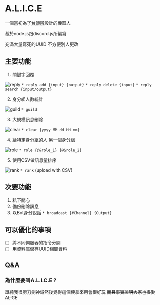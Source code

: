 # A.L.I.C.E
一個當初為了[台姬殿](https://discord.gg/tvpc)設計的機器人

基於node.js跟discord.js所編寫

充滿大量寫死的UUID 不方便別人更改

## 主要功能
1. 關鍵字回覆

![reply](https://i.imgur.com/CBpNraV.gif)
```* reply add {input} {output}```
```* reply delete {input}```
```* reply search {input/output}```

2. 身分組人數統計

![guild](https://i.imgur.com/gW28cFV.gif)
```* guild```

3. 大規模訊息刪除

![clear](https://i.imgur.com/Ojmm4oB.gif)
```* clear {yyyy MM dd HH mm}```

4. 給特定身分組的人 另一個身分組

![role](https://i.imgur.com/2TZrWWV.gif)
```* role {@&role_1} {@&role_2}```

5. 使用CSV做訊息量排序

![rank](https://i.imgur.com/fSDm2MU.gif)
```* rank``` (upload with CSV)

## 次要功能
1. 私下關心
2. 備份刪除訊息
3. 以Bot身分說話
```* broadcast {#Channel} {Output}```

## 可以優化的事項
- [ ] 將不同伺服器的指令分開
- [ ] 用資料庫儲存UUID相關資料

## Q&A
### 為什麼要叫A.L.I.C.E ?
單純我很廚刀劍神域然後覺得這個梗拿來用會很好玩
~~而且事實證明大家也很愛ALICE~~

